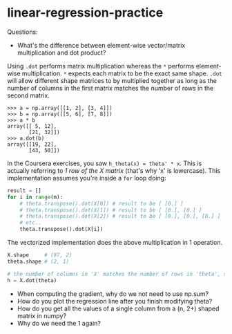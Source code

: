 # linear-regression-practice

Questions:
- What's the difference between element-wise vector/matrix multiplication and dot product?

Using `.dot` performs matrix multiplication whereas the `*` performs element-wise multiplication. `*` expects each matrix to be the exact same shape. `.dot` will allow different shape matrices to by multiplied together as long as the number of columns in the first matrix matches the number of rows in the second matrix.

```
>>> a = np.array([[1, 2], [3, 4]])
>>> b = np.array([[5, 6], [7, 8]])
>>> a * b
array([[ 5, 12],
       [21, 32]])
>>> a.dot(b)
array([[19, 22],
       [43, 50]])
```

In the Coursera exercises, you saw `h_theta(x) = theta' * x`.
This is actually referring to _1 row of the X matrix_ (that's why 'x' is lowercase).
This implementation assumes you're inside a `for` loop doing: 
```python
result = []
for i in range(m):
    # theta.transpose().dot(X[0]) # result to be [ [0.] ]
    # theta.transpose().dot(X[1]) # result to be [ [0.], [0.] ]
    # theta.transpose().dot(X[2]) # result to be [ [0.], [0.], [0.] ]
    # etc..
    theta.transpose().dot(X[i])
```

The vectorized implementation does the above multiplication in 1 operation.

```python
X.shape     # (97, 2)
theta.shape # (2, 1)

# the number of columns in 'X' matches the number of rows in 'theta', so we can perform matrix multiplication with .dot!
h = X.dot(theta)
```

- When computing the gradient, why do we not need to use np.sum?
- How do you plot the regression line after you finish modifying theta?
- How do you get all the values of a single column from a (n, 2+) shaped matrix in numpy?
- Why do we need the 1 again?
